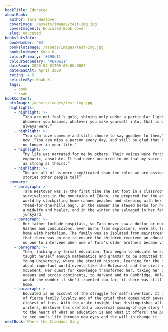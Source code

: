 ```yaml
---
bookTitle: Educated
aboutBook:
  author: Tara Westover
  coverImage: /assets/images/test-img.jpg
  coverImageAlt: Educated Book Cover
  slug: educated
bookslutsInfo:
  bookNumber: '03'
  bookslutImage: /assets/images/test-img.jpg
  bookslutName: Knab K.
  colourPrimary: '#690e11'
  colourSecondary: '#690e11'
  dateRead: 2020-04-01T00:00:00.000Z
  dateReadAlt: April 2020
  rating: 4.5
  selectedBy: Knab K.
  tags:
    - book
    - knab
bookContent:
  btsImage: /assets/images/test-img.jpg
  highlights:
    - highlight: >-
        “You are not fool’s gold, shining only under a particular light.
        Whomever you become, whatever you make yourself into, that is who you
        always were.”
    - highlight: >-
        “You can love someone and still choose to say goodbye to them,” she says
        now. “You can miss a person every day, and still be glad that they are
        no longer in your life.”
    - highlight: >-
        “My life was narrated for me by others. Their voices were forceful,
        emphatic, absolute. It had never occurred to me that my voice might be
        as strong as theirs.”
    - highlight: >-
        “We are all of us more complicated than the roles we are assigned in the
        stories other people tell”
  summary:
    - paragraph: >-
        Tara Westover was 17 the first time she set foot in a classroom. Born to
        survivalists in the mountains of Idaho, she prepared for the end of the
        world by stockpiling home-canned peaches and sleeping with her
        "head-for-the-hills bag". In the summer she stewed herbs for her mother,
        a midwife and healer, and in the winter she salvaged in her father's
        junkyard.
    - paragraph: >-
        Her father forbade hospitals, so Tara never saw a doctor or nurse.
        Gashes and concussions, even burns from explosions, were all treated at
        home with herbalism. The family was so isolated from mainstream society
        that there was no one to ensure the children received an education and
        no one to intervene when one of Tara's older brothers became violent.
    - paragraph: >-
        Then, lacking any formal education, Tara began to educate herself. She
        taught herself enough mathematics and grammar to be admitted to Brigham
        Young University, where she studied history, learning for the first time
        about important world events like the Holocaust and the civil rights
        movement. Her quest for knowledge transformed her, taking her over
        oceans and across continents, to Harvard and to Cambridge. Only then
        would she wonder if she'd traveled too far, if there was still a way
        home.
    - paragraph: >-
        Educated is an account of the struggle for self-invention. It is a tale
        of fierce family loyalty and of the grief that comes with severing the
        closest of ties. With the acute insight that distinguishes all great
        writers, Westover has crafted a universal coming-of-age story that gets
        to the heart of what an education is and what it offers: the perspective
        to see one's life through new eyes and the will to change it.
nextBook: Where the Crawdads Sing
---
```


